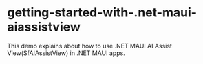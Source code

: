 # getting-started-with-.net-maui-aiassistview
This demo explains about how to use .NET MAUI AI Assist View(SfAIAssistView) in .NET MAUI apps.
